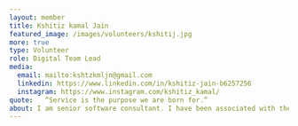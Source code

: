 ```yaml
---
layout: member
title: Kshitiz kamal Jain
featured_image: /images/volunteers/kshitij.jpg
more: true
type: Volunteer
role: Digital Team Lead
media:  
  email: mailto:kshtzkmljn@gmail.com
  linkedin: https://www.linkedin.com/in/kshitiz-jain-b6257256
  instagram: https://www.instagram.com/kshitiz_kamal/
quote:   “Service is the purpose we are born for.” 
about: I am senior software consultant. I have been associated with the Kiran Foundation for around a year. It's been a great feeling helping people.
---
```

    